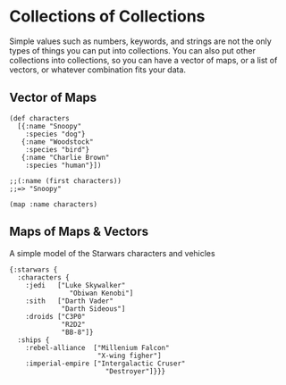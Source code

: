 # Collections of Collections

Simple values such as numbers, keywords, and strings are not the
only types of things you can put into collections. You can also put
other collections into collections, so you can have a vector of
maps, or a list of vectors, or whatever combination fits your data.

## Vector of Maps

```eval-clojure
(def characters
  [{:name "Snoopy"
    :species "dog"}
   {:name "Woodstock"
    :species "bird"}
   {:name "Charlie Brown"
    :species "human"}])

;;(:name (first characters))
;;=> "Snoopy"

(map :name characters)
```

## Maps of Maps & Vectors

A simple model of the Starwars characters and vehicles

```eval-clojure
{:starwars {
  :characters {
    :jedi   ["Luke Skywalker"
               "Obiwan Kenobi"]
    :sith   ["Darth Vader"
             "Darth Sideous"]
    :droids ["C3P0"
             "R2D2"
             "BB-8"]}
  :ships {
    :rebel-alliance  ["Millenium Falcon"
                      "X-wing figher"]
    :imperial-empire ["Intergalactic Cruser"
                        "Destroyer"]}}}
```

